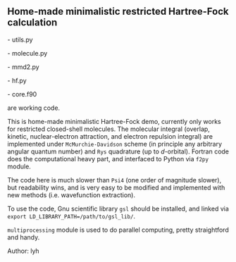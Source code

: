 ## Home-made minimalistic restricted Hartree-Fock calculation

\- utils.py

\- molecule.py

\- mmd2.py

\- hf.py

\- core.f90

are working code. 

This is home-made minimalistic Hartree-Fock demo, currently only works for restricted closed-shell molecules. The molecular integral (overlap, kinetic, nuclear-electron attraction, and electron repulsion integral) are implemented under `McMurchie-Davidson` scheme (in principle any arbitrary angular quantum number) and `Rys` quadrature (up to $d$-orbital). Fortran code does the computational heavy part, and interfaced to Python via `f2py` module. 

The code here is much slower than `Psi4` (one order of magnitude slower), but readability wins, and is very easy to be modified and implemented with new methods (i.e. wavefunction extraction). 

To use the code, Gnu scientific library `gsl` should be installed, and linked via `export LD_LIBRARY_PATH=/path/to/gsl_lib/`. 

`multiprocessing` module is used to do parallel computing, pretty straightford and handy. 


Author: lyh
